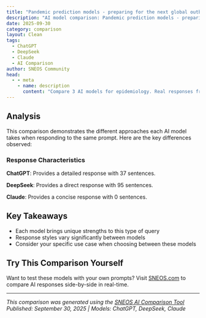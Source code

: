 ```yaml
---
title: "Pandemic prediction models - preparing for the next global outbreak"
description: "AI model comparison: Pandemic prediction models - preparing for the next global outbreak..."
date: 2025-09-30
category: comparison
layout: Clean
tags:
  - ChatGPT
  - DeepSeek
  - Claude
  - AI Comparison
author: SNEOS Community
head:
  - - meta
    - name: description
      content: "Compare 3 AI models for epidemiology. Real responses from ChatGPT, DeepSeek, Claude with detailed analysis."
---
```


<ChatComparison
  title="Pandemic prediction models - preparing for the next global outbreak"
  prompt="Pandemic prediction models - preparing for the next global outbreak"
  :responses='{"ChatGPT": "Certainly! Here\u0027s an overview on **Pandemic Prediction Models \u2013 Preparing for the Next Global Outbreak**:\n\n---\n\n# Pandemic Prediction Models: Preparing for the Next Global Outbreak\n\n## Introduction\nPandemics pose significant threats to global health, economies, and societies. The COVID-19 pandemic highlighted the urgent need for robust prediction models that can provide early warnings, inform public health responses, and help allocate resources effectively. Pandemic prediction models use mathematical, statistical, and computational approaches to forecast the emergence, spread, and impact of infectious diseases.\n\n## Importance of Pandemic Prediction Models\n- **Early Warning Systems:** Detect outbreaks before they escalate.\n- **Resource Allocation:** Help governments and organizations distribute medical supplies, vaccines, and healthcare personnel efficiently.\n- **Public Health Interventions:** Inform decisions on social distancing, travel restrictions, and quarantine measures.\n- **Policy Making:** Assist policymakers in balancing health risks with economic impacts.\n\n## Types of Pandemic Prediction Models\n\n### 1. **Epidemiological Models**\n- **SIR/SEIR Models:** Compartmental models categorize populations into Susceptible, Infected, Recovered (and Exposed). These models simulate disease transmission dynamics.\n- **Agent-Based Models (ABM):** Simulate interactions of individual agents to capture heterogeneity in behavior and transmission.\n- **Metapopulation Models:** Consider multiple interconnected populations and travel patterns between them.\n\n### 2. **Statistical and Machine Learning Models**\n- **Time Series Analysis:** Uses historical data to predict future trends.\n- **Regression Models:** Identify key factors influencing disease spread.\n- **Artificial Intelligence and Deep Learning:** Utilize large datasets from social media, mobility patterns, and health records to detect early signals and forecast outbreaks.\n\n### 3. **Genomic Surveillance Models**\n- Track virus mutations and predict potential increases in transmissibility or vaccine escape.\n\n## Data Sources for Prediction Models\n- **Epidemiological Data:** Case counts, hospitalizations, mortality rates.\n- **Mobility Data:** Travel and movement patterns from mobile devices and transportation records.\n- **Environmental Data:** Climate, seasonality, and habitat changes.\n- **Social Media and News:** Sentiment analysis and early outbreak signals.\n- **Healthcare System Data:** Capacity and resource utilization.\n\n## Challenges in Pandemic Prediction\n- **Data Quality and Availability:** Incomplete, delayed, or biased data can reduce model accuracy.\n- **Complex Human Behavior:** Changes in adherence to interventions are hard to predict.\n- **Virus Evolution:** Mutations can alter transmissibility and disease characteristics.\n- **Global Coordination:** Data sharing and standardized methodologies vary across countries.\n\n## Preparing for the Next Outbreak\n- **Investment in Surveillance Systems:** Improved global data collection and sharing.\n- **Integration of Multi-disciplinary Data:** Combine health, environmental, and social data for comprehensive models.\n- **Real-Time Updating:** Models should adapt as new information arises.\n- **Scenario Planning:** Use models to simulate different intervention strategies.\n- **Community Engagement:** Incorporate behavioral insights to improve model assumptions.\n\n## Conclusion\nPandemic prediction models are critical tools for mitigating the impact of future global outbreaks. Enhancing their accuracy and reliability requires an interdisciplinary approach, leveraging advances in data science, epidemiology, and technology, coupled with global cooperation.\n\n---\n\nIf you want, I can also provide specific examples of pandemic prediction models or recent advancements. Would you like me to include that?", "DeepSeek": "Of course. This is a critical and complex topic. Preparing for the next global outbreak requires learning from past successes and failures in pandemic modeling. Here\u2019s a comprehensive breakdown of pandemic prediction models and the path forward.\n\n### The Core Purpose: More Than Just \u0022Prediction\u0022\n\nIt\u0027s crucial to understand that these models aren\u0027t crystal balls designed to predict the exact future. Their primary value lies in:\n\n* **Informing Policy:** Helping governments decide on interventions (lockdowns, travel restrictions, mask mandates).\n* **Resource Allocation:** Projecting hospital bed, ICU, and ventilator needs.\n* **Understanding Dynamics:** Illustrating how a pathogen might spread under different conditions.\n* **Evaluating Scenarios:** Answering \u0022what-if\u0022 questions (e.g., \u0022What if we delay social distancing by two weeks?\u0022).\n\n---\n\n### Key Types of Pandemic Prediction Models\n\nNo single model is perfect. Epidemiologists use a suite of tools, each with strengths and weaknesses.\n\n#### 1. Compartmental Models (SIR and its variants)\nThese are the most common and foundational models. They divide the population into compartments.\n\n* **Classic SIR Model:**\n * **S**usceptible \u2192 **I**nfected \u2192 **R**ecovered\n * It uses a set of differential equations to simulate how people move between these states.\n* **More Realistic Variants (e.g., SEIR):**\n * **S**usceptible \u2192 **E**xposed \u2192 **I**nfected \u2192 **R**ecovered\n * This adds an \u0022Exposed\u0022 compartment for individuals who are infected but not yet infectious (incorporating an incubation period).\n\n**Strengths:** Relatively simple, computationally inexpensive, great for illustrating core concepts like herd immunity and the impact of the reproduction number (R0).\n**Weaknesses:** Assumes a homogeneous, well-mixed population, which isn\u0027t realistic. Doesn\u0027t account for complex human behavior and networks.\n\n#### 2. Agent-Based Models (ABMs)\nThese are bottom-up, computationally intensive models that simulate the actions and interactions of thousands or millions of individual \u0022agents\u0022 (people).\n\n* Each agent is programmed with specific attributes: age, location, job, household, and a set of rules (e.g., go to work, go to school, practice social distancing).\n* The model simulates how disease spreads through the contacts between these agents.\n\n**Strengths:** Highly realistic. Can model complex social networks, targeted interventions (e.g., only closing schools), and heterogeneous populations.\n**Weaknesses:** Extremely data-hungry and computationally expensive. Complexity can make it a \u0022black box,\u0022 where it\u0027s hard to understand why a specific outcome emerged.\n\n#### 3. Statistical and Machine Learning Models\nThese models rely on finding patterns in existing data to make forecasts.\n\n* **Time-Series Models:** Use past case data to forecast future trends (e.g., ARIMA models).\n* **Machine Learning Models:** Use a wide array of data (mobility data from phones, weather, search engine trends, social media) to predict outbreak trajectories.\n\n**Strengths:** Can be very accurate for short-term forecasting (1-4 weeks). Can quickly incorporate novel data streams.\n**Weaknesses:** Prone to failure when the situation fundamentally changes (e.g., a new variant emerges or a major policy is enacted). They correlate data but don\u0027t always understand the underlying biological mechanism.\n\n#### 4. Stochastic Models\nThese models incorporate randomness and probability. Instead of producing one deterministic outcome, they run thousands of simulations to generate a range of possible outcomes and their probabilities.\n\n**Strengths:** Acknowledges the inherent randomness in disease spread. Provides a crucial \u0022cone of uncertainty\u0022 around predictions, which is more honest and useful for planners.\n**Weaknesses:** Results can be harder to communicate to the public and policymakers who want a single, clear answer.\n\n---\n\n### Lessons Learned from COVID-19: A Stress Test for Models\n\nThe COVID-19 pandemic was the largest real-world test of these models. Key lessons include:\n\n1. **Garbage In, Garbage Out:** Models are only as good as their data. Widespread testing shortages and reporting delays created massive data quality issues, crippling early model accuracy.\n2. **Human Behavior is the Wild Card:** The biggest unknown in any model is how people will react. Panic buying, adherence to mask mandates, and \u0022pandemic fatigue\u0022 are incredibly difficult to model but have a huge impact.\n3. **Communication is Critical:** Models were often misinterpreted by the media and public. The \u0022cone of uncertainty\u0022 was presented as a failed prediction, leading to a loss of trust. Scientists must get better at communicating uncertainty and the assumptions behind their models.\n4. **The Need for Ensemble Modeling:** Relying on a single model is dangerous. The best approach is to use an **ensemble**\u2014combining the forecasts of many independent models\u2014which has been proven to be more accurate and robust than any single one.\n5. **Pathogen Evolution is a Game-Changer:** Models built for the original SARS-CoV-2 virus were rendered obsolete by the Alpha, Delta, and Omicron variants. Future models must be more adaptive and incorporate real-time genomic surveillance.\n\n---\n\n### Preparing for the Next Outbreak: A Roadmap\n\nHere\u2019s what needs to be done to build better prediction and response systems for \u0022Disease X.\u0022\n\n| Area of Focus | Specific Actions |\n| :--- | :--- |\n| **1. Data Foundation** | \u2022 **Invest in Real-Time Surveillance:** Build global systems for faster case reporting, genomic sequencing, and wastewater monitoring. \u003Cbr\u003E \u2022 **Standardize Data:** Create common data formats and sharing agreements across countries and states. \u003Cbr\u003E \u2022 **Protect Privacy:** Develop secure methods (e.g., differential privacy) to use mobility and health data without compromising individual rights. |\n| **2. Model Development** | \u2022 **Build \u0022Plug-and-Play\u0022 Frameworks:** Create model architectures where new pathogen parameters (transmissibility, severity) can be plugged in rapidly. \u003Cbr\u003E \u2022 **Incorporate Behavioral Science:** Integrate insights from social science to better simulate human responses to fear, misinformation, and policy. \u003Cbr\u003E \u2022 **Focus on AI for Early Warning:** Use ML and AI to scour global data (news reports, flight data, animal health) for early signals of a potential outbreak. |\n| **3. Infrastructure \u0026 Cooperation** | \u2022 **Establish Modeling Hubs:** Create a global network of well-funded academic and government modeling centers, similar to the WHO\u0027s Collaborating Centres. \u003Cbr\u003E \u2022 **Pre-establish Trust:** Build relationships between modelers, public health officials, and political leaders *before* a crisis. \u003Cbr\u003E \u2022 **Run Simulations:** Conduct regular \u0022war games\u0022 and tabletop exercises to stress-test models and response plans. |\n| **4. Communication \u0026 Policy** | \u2022 **Train Scientists in Communication:** Teach modelers how to effectively explain uncertainty, assumptions, and the \u0022so what\u0022 of their findings. \u003Cbr\u003E \u2022 **Develop Clear Policy Triggers:** Work with policymakers to define what model outputs would trigger specific actions (e.g., \u0022When ICU capacity is projected to hit 80%, Plan A is enacted\u0022). |\n\n### Conclusion\n\nPandemic prediction models are not about fortune-telling; they are sophisticated tools for managing uncertainty. The goal for the next outbreak is not to create a perfect model, but to build a **resilient system** that integrates robust, real-time data, adaptive multi-model ensembles, and clear communication channels between scientists and decision-makers.\n\nThe preparation done in peacetime\u2014investing in data infrastructure, fostering collaboration, and building trust\u2014will determine our success in the next crisis. The models themselves are just one part of that vital ecosystem.", "Claude": "# Pandemic Prediction Models: Preparing for the Next Global Outbreak\n\n## Current Modeling Approaches\n\n### **Epidemiological Models**\n- **SEIR Models** (Susceptible-Exposed-Infected-Recovered)\n - Track disease progression through populations\n - Account for incubation periods and recovery rates\n - Can be adapted for different pathogens\n\n- **Agent-Based Models**\n - Simulate individual interactions and behaviors\n - Better capture heterogeneity in populations\n - Computationally intensive but highly detailed\n\n- **Metapopulation Models**\n - Track disease spread between connected populations\n - Incorporate travel patterns and mobility data\n - Useful for global spread predictions\n\n### **Machine Learning Integration**\n- **Pattern Recognition**: AI systems analyzing disease outbreak patterns\n- **Real-time Data Processing**: Automated surveillance of multiple data streams\n- **Ensemble Modeling**: Combining multiple approaches for better accuracy\n\n## Data Sources and Surveillance\n\n### **Traditional Surveillance**\n- Hospital admission rates\n- Laboratory confirmations\n- Death certificates\n- Healthcare worker reports\n\n### **Digital Disease Detection**\n- **Search Engine Queries**: Google Flu Trends approach\n- **Social Media Monitoring**: Twitter, Facebook health mentions\n- **Mobile Phone Data**: Movement patterns during outbreaks\n- **Wastewater Surveillance**: Viral RNA detection in sewage\n\n### **Environmental Monitoring**\n- Climate data affecting vector-borne diseases\n- Agricultural patterns influencing zoonotic spillover\n- Wildlife population health monitoring\n\n## Key Challenges\n\n### **Technical Limitations**\n- **Data Quality**: Incomplete, biased, or delayed reporting\n- **Model Uncertainty**: Difficulty predicting novel pathogen behavior\n- **Computational Constraints**: Real-time processing of massive datasets\n\n### **Biological Complexity**\n- Pathogen mutation rates\n- Host-pathogen interactions\n- Cross-species transmission dynamics\n- Population immunity variations\n\n### **Social and Behavioral Factors**\n- Policy response variations\n- Public compliance with interventions\n- Economic and cultural considerations\n- Misinformation impact\n\n## Emerging Technologies\n\n### **Genomic Surveillance**\n- **Real-time Sequencing**: Tracking pathogen evolution\n- **Phylogenetic Analysis**: Understanding transmission chains\n- **Variant Detection**: Early warning for concerning mutations\n\n### **Satellite and Remote Sensing**\n- Environmental risk factor monitoring\n- Population movement tracking\n- Agricultural and ecological changes\n\n### **Internet of Things (IoT)**\n- Wearable device health monitoring\n- Smart city sensor networks\n- Connected healthcare devices\n\n## Preparedness Applications\n\n### **Early Warning Systems**\n- **Risk Stratification**: Identifying high-risk regions and populations\n- **Outbreak Detection**: Automated alerts for unusual patterns\n- **Resource Allocation**: Predictive positioning of medical supplies\n\n### **Intervention Planning**\n- **Scenario Modeling**: Testing different response strategies\n- **Vaccine Distribution**: Optimizing allocation strategies\n- **Travel Restrictions**: Evidence-based border controls\n\n### **Public Health Response**\n- **Hospital Capacity Planning**: ICU and ventilator needs\n- **Testing Strategy**: Optimal testing frequency and targeting\n- **Communication**: Risk-appropriate public messaging\n\n## Current Systems and Initiatives\n\n### **Global Networks**\n- **WHO Global Health Observatory**\n- **CDC Global Disease Detection Program**\n- **European Centre for Disease Prevention and Control**\n\n### **Academic and Private Sector**\n- **HealthMap** (Boston Children\u0027s Hospital)\n- **ProMED** (International Society for Infectious Diseases)\n- **Metabiota** commercial risk assessment\n\n### **Government Programs**\n- **PREDICT** (USAID emerging pandemic threats)\n- **Global Health Security Agenda**\n- **Coalition for Epidemic Preparedness Innovations (CEPI)**\n\n## Future Directions\n\n### **Model Improvements**\n- **Multi-scale Integration**: Linking molecular to global scales\n- **Uncertainty Quantification**: Better confidence intervals\n- **Adaptive Learning**: Models that improve with new data\n\n### **Data Enhancement**\n- **Standardized Reporting**: Global surveillance protocols\n- **Privacy-Preserving Analytics**: Secure data sharing methods\n- **Real-time Integration**: Faster data processing pipelines\n\n### **Policy Integration**\n- **Decision Support Tools**: User-friendly interfaces for policymakers\n- **Cost-Benefit Analysis**: Economic modeling of interventions\n- **Equity Considerations**: Ensuring fair resource distribution\n\n## Ethical and Practical Considerations\n\n### **Privacy and Surveillance**\n-"}' 
  published-date="11:50"
/>

## Analysis

This comparison demonstrates the different approaches each AI model takes when responding to the same prompt. Here are the key differences observed:

### Response Characteristics

**ChatGPT**: Provides a detailed response with 37 sentences. 

**DeepSeek**: Provides a direct response with 95 sentences. 

**Claude**: Provides a concise response with 0 sentences. 

## Key Takeaways

- Each model brings unique strengths to this type of query
- Response styles vary significantly between models
- Consider your specific use case when choosing between these models

## Try This Comparison Yourself

Want to test these models with your own prompts? Visit [SNEOS.com](https://sneos.com) to compare AI responses side-by-side in real-time.

---

*This comparison was generated using the [SNEOS AI Comparison Tool](https://sneos.com)*
*Published: September 30, 2025 | Models: ChatGPT, DeepSeek, Claude*
